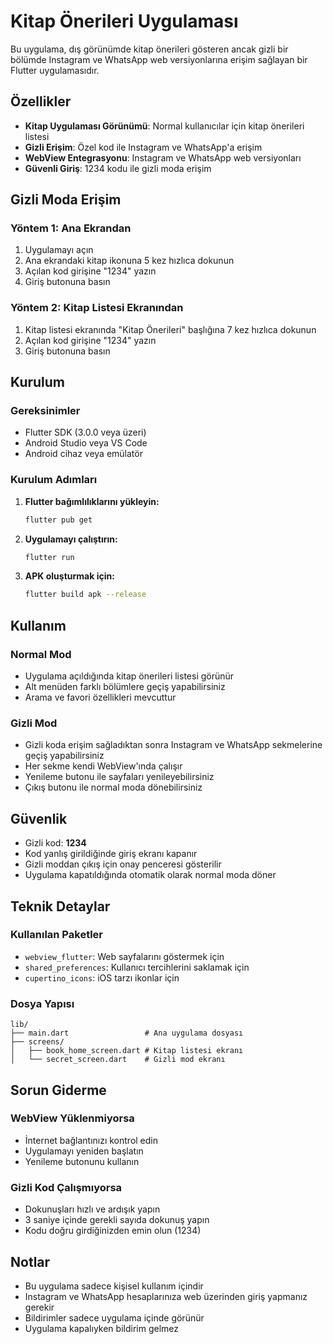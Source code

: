 # Kitap Önerileri Uygulaması

Bu uygulama, dış görünümde kitap önerileri gösteren ancak gizli bir bölümde Instagram ve WhatsApp web versiyonlarına erişim sağlayan bir Flutter uygulamasıdır.

## Özellikler

- **Kitap Uygulaması Görünümü**: Normal kullanıcılar için kitap önerileri listesi
- **Gizli Erişim**: Özel kod ile Instagram ve WhatsApp'a erişim
- **WebView Entegrasyonu**: Instagram ve WhatsApp web versiyonları
- **Güvenli Giriş**: 1234 kodu ile gizli moda erişim

## Gizli Moda Erişim

### Yöntem 1: Ana Ekrandan
1. Uygulamayı açın
2. Ana ekrandaki kitap ikonuna 5 kez hızlıca dokunun
3. Açılan kod girişine "1234" yazın
4. Giriş butonuna basın

### Yöntem 2: Kitap Listesi Ekranından
1. Kitap listesi ekranında "Kitap Önerileri" başlığına 7 kez hızlıca dokunun
2. Açılan kod girişine "1234" yazın
3. Giriş butonuna basın

## Kurulum

### Gereksinimler
- Flutter SDK (3.0.0 veya üzeri)
- Android Studio veya VS Code
- Android cihaz veya emülatör

### Kurulum Adımları

1. **Flutter bağımlılıklarını yükleyin:**
   ```bash
   flutter pub get
   ```

2. **Uygulamayı çalıştırın:**
   ```bash
   flutter run
   ```

3. **APK oluşturmak için:**
   ```bash
   flutter build apk --release
   ```

## Kullanım

### Normal Mod
- Uygulama açıldığında kitap önerileri listesi görünür
- Alt menüden farklı bölümlere geçiş yapabilirsiniz
- Arama ve favori özellikleri mevcuttur

### Gizli Mod
- Gizli koda erişim sağladıktan sonra Instagram ve WhatsApp sekmelerine geçiş yapabilirsiniz
- Her sekme kendi WebView'ında çalışır
- Yenileme butonu ile sayfaları yenileyebilirsiniz
- Çıkış butonu ile normal moda dönebilirsiniz

## Güvenlik

- Gizli kod: **1234**
- Kod yanlış girildiğinde giriş ekranı kapanır
- Gizli moddan çıkış için onay penceresi gösterilir
- Uygulama kapatıldığında otomatik olarak normal moda döner

## Teknik Detaylar

### Kullanılan Paketler
- `webview_flutter`: Web sayfalarını göstermek için
- `shared_preferences`: Kullanıcı tercihlerini saklamak için
- `cupertino_icons`: iOS tarzı ikonlar için

### Dosya Yapısı
```
lib/
├── main.dart                 # Ana uygulama dosyası
├── screens/
│   ├── book_home_screen.dart # Kitap listesi ekranı
│   └── secret_screen.dart    # Gizli mod ekranı
```

## Sorun Giderme

### WebView Yüklenmiyorsa
- İnternet bağlantınızı kontrol edin
- Uygulamayı yeniden başlatın
- Yenileme butonunu kullanın

### Gizli Kod Çalışmıyorsa
- Dokunuşları hızlı ve ardışık yapın
- 3 saniye içinde gerekli sayıda dokunuş yapın
- Kodu doğru girdiğinizden emin olun (1234)

## Notlar

- Bu uygulama sadece kişisel kullanım içindir
- Instagram ve WhatsApp hesaplarınıza web üzerinden giriş yapmanız gerekir
- Bildirimler sadece uygulama içinde görünür
- Uygulama kapalıyken bildirim gelmez